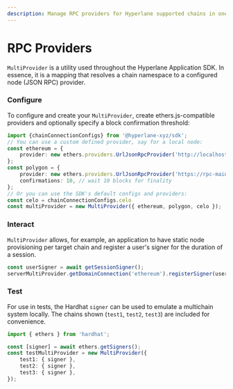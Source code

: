 ```yaml
---
description: Manage RPC providers for Hyperlane supported chains in one place
---
```


# RPC Providers

`MultiProvider` is a utility used throughout the Hyperlane Application SDK. In essence, it is a mapping that resolves a chain namespace to a configured node (JSON RPC) provider.

### Configure

To configure and create your `MultiProvider`, create ethers.js-compatible providers and optionally specify a block confirmation threshold:&#x20;

```typescript
import {chainConnectionConfigs} from '@hyperlane-xyz/sdk';
// You can use a custom defined provider, say for a local node:
const ethereum = {
    provider: new ethers.providers.UrlJsonRpcProvider('http://localhost:8545/')
};
const polygon = {
    provider: new ethers.providers.UrlJsonRpcProvider('https://rpc-mainnet.matic.network'),
    confirmations: 10, // wait 10 blocks for finality
};
// Or you can use the SDK's default configs and providers:
const celo = chainConnectionConfigs.celo
const multiProvider = new MultiProvider({ ethereum, polygon, celo });
```

### Interact

`MultiProvider` allows, for example, an application to have static node provisioning per target chain and register a user's signer for the duration of a session.

```typescript
const userSigner = await getSessionSigner();
serverMultiProvider.getDomainConnection('ethereum').registerSigner(userSigner);
```

### Test

For use in tests, the Hardhat `signer` can be used to emulate a multichain system locally. The chains shown (`test1`, `test2`, `test3`) are included for convenience.

```typescript
import { ethers } from 'hardhat';

const [signer] = await ethers.getSigners();
const testMultiProvider = new MultiProvider({
    test1: { signer },
    test2: { signer },
    test3: { signer },
});
```


